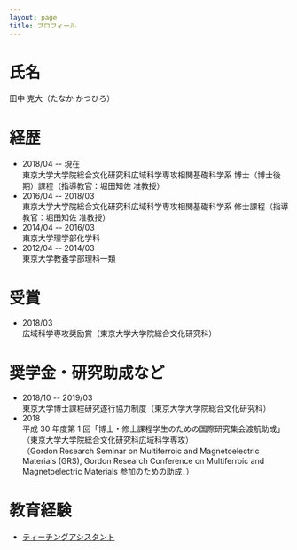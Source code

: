 ```yaml
---
layout: page
title: プロフィール
---
```

# 氏名
田中 克大（たなか かつひろ）

# 経歴
- 2018/04 -- 現在    
  東京大学大学院総合文化研究科広域科学専攻相関基礎科学系 博士（博士後期）課程（指導教官：堀田知佐 准教授）    
- 2016/04 -- 2018/03  
  東京大学大学院総合文化研究科広域科学専攻相関基礎科学系 修士課程（指導教官：堀田知佐 准教授）   
- 2014/04 -- 2016/03   
  東京大学理学部化学科  
- 2012/04 -- 2014/03   
  東京大学教養学部理科一類  

# 受賞
- 2018/03  
  広域科学専攻奨励賞（東京大学大学院総合文化研究科）  


# 奨学金・研究助成など
- 2018/10 -- 2019/03   
  東京大学博士課程研究遂行協力制度（東京大学大学院総合文化研究科）  
- 2018  
  平成 30 年度第 1 回「博士・修士課程学生のための国際研究集会渡航助成」（東京大学大学院総合文化研究科広域科学専攻）  
  （Gordon Research Seminar on Multiferroic and Magnetoelectric Materials (GRS), Gordon Research Conference on Multiferroic and Magnetoelectric Materials 参加のための助成．）

# 教育経験
- [ティーチングアシスタント](ta_j.html)